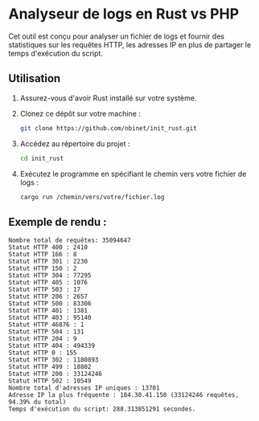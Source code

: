 # Analyseur de logs en Rust vs PHP

Cet outil est conçu pour analyser un fichier de logs et fournir des statistiques sur les requêtes HTTP, les adresses IP en plus de partager le temps d'exécution du script.

## Utilisation

1. Assurez-vous d'avoir Rust installé sur votre système.

2. Clonez ce dépôt sur votre machine :

    ```bash
    git clone https://github.com/nbinet/init_rust.git
    ```

3. Accédez au répertoire du projet :

    ```bash
    cd init_rust
    ```

4. Exécutez le programme en spécifiant le chemin vers votre fichier de logs :

    ```bash
    cargo run /chemin/vers/votre/fichier.log
    ```

## Exemple de rendu :

    Nombre total de requêtes: 35094647
    Statut HTTP 400 : 2410
    Statut HTTP 166 : 8
    Statut HTTP 301 : 2230
    Statut HTTP 150 : 2
    Statut HTTP 304 : 77295
    Statut HTTP 405 : 1076
    Statut HTTP 503 : 17
    Statut HTTP 206 : 2657
    Statut HTTP 500 : 83306
    Statut HTTP 401 : 1381
    Statut HTTP 403 : 95140
    Statut HTTP 46876 : 1
    Statut HTTP 504 : 131
    Statut HTTP 204 : 9
    Statut HTTP 404 : 494339
    Statut HTTP 0 : 155
    Statut HTTP 302 : 1180893
    Statut HTTP 499 : 18802
    Statut HTTP 200 : 33124246
    Statut HTTP 502 : 10549
    Nombre total d'adresses IP uniques : 13701
    Adresse IP la plus fréquente : 184.30.41.150 (33124246 requêtes, 94.39% du total)
    Temps d'exécution du script: 288.313851291 secondes.
